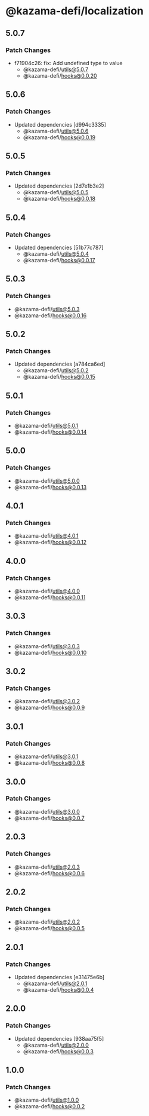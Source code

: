 # @kazama-defi/localization

## 5.0.7

### Patch Changes

- f71904c26: fix: Add undefined type to value
  - @kazama-defi/utils@5.0.7
  - @kazama-defi/hooks@0.0.20

## 5.0.6

### Patch Changes

- Updated dependencies [d994c3335]
  - @kazama-defi/utils@5.0.6
  - @kazama-defi/hooks@0.0.19

## 5.0.5

### Patch Changes

- Updated dependencies [2d7e1b3e2]
  - @kazama-defi/utils@5.0.5
  - @kazama-defi/hooks@0.0.18

## 5.0.4

### Patch Changes

- Updated dependencies [51b77c787]
  - @kazama-defi/utils@5.0.4
  - @kazama-defi/hooks@0.0.17

## 5.0.3

### Patch Changes

- @kazama-defi/utils@5.0.3
- @kazama-defi/hooks@0.0.16

## 5.0.2

### Patch Changes

- Updated dependencies [a784ca6ed]
  - @kazama-defi/utils@5.0.2
  - @kazama-defi/hooks@0.0.15

## 5.0.1

### Patch Changes

- @kazama-defi/utils@5.0.1
- @kazama-defi/hooks@0.0.14

## 5.0.0

### Patch Changes

- @kazama-defi/utils@5.0.0
- @kazama-defi/hooks@0.0.13

## 4.0.1

### Patch Changes

- @kazama-defi/utils@4.0.1
- @kazama-defi/hooks@0.0.12

## 4.0.0

### Patch Changes

- @kazama-defi/utils@4.0.0
- @kazama-defi/hooks@0.0.11

## 3.0.3

### Patch Changes

- @kazama-defi/utils@3.0.3
- @kazama-defi/hooks@0.0.10

## 3.0.2

### Patch Changes

- @kazama-defi/utils@3.0.2
- @kazama-defi/hooks@0.0.9

## 3.0.1

### Patch Changes

- @kazama-defi/utils@3.0.1
- @kazama-defi/hooks@0.0.8

## 3.0.0

### Patch Changes

- @kazama-defi/utils@3.0.0
- @kazama-defi/hooks@0.0.7

## 2.0.3

### Patch Changes

- @kazama-defi/utils@2.0.3
- @kazama-defi/hooks@0.0.6

## 2.0.2

### Patch Changes

- @kazama-defi/utils@2.0.2
- @kazama-defi/hooks@0.0.5

## 2.0.1

### Patch Changes

- Updated dependencies [e31475e6b]
  - @kazama-defi/utils@2.0.1
  - @kazama-defi/hooks@0.0.4

## 2.0.0

### Patch Changes

- Updated dependencies [938aa75f5]
  - @kazama-defi/utils@2.0.0
  - @kazama-defi/hooks@0.0.3

## 1.0.0

### Patch Changes

- @kazama-defi/utils@1.0.0
- @kazama-defi/hooks@0.0.2
